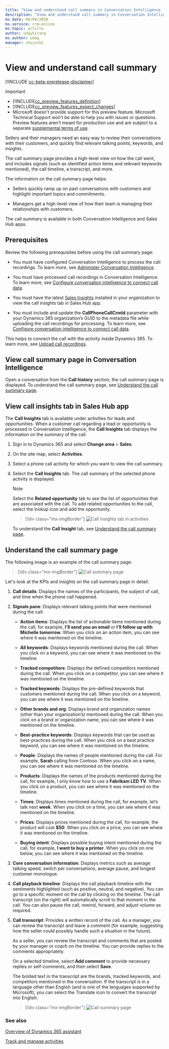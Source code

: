 ```yaml
---
title: "View and understand call summary in Conversation Intelligence | MicrosoftDocs"
description: "View and understand call summary in Conversation Intelligence."
ms.date: 04/09/2020
ms.service: crm-online
ms.topic: article
author: udaykirang
ms.author: udag
manager: shujoshi
---
```


# View and understand call summary  

[!INCLUDE [cc-beta-prerelease-disclaimer](../includes/cc-beta-prerelease-disclaimer.md)]

> [!IMPORTANT]
> - [!INCLUDE[cc_preview_features_definition](../includes/cc-preview-features-definition.md)]  
> - [!INCLUDE[cc_preview_features_expect_changes](../includes/cc-preview-features-expect-changes.md)]
> - Microsoft doesn't provide support for this preview feature. Microsoft Technical Support won’t be able to help you with issues or questions. Preview features aren't meant for production use and are subject to a separate [supplemental terms of use](https://go.microsoft.com/fwlink/p/?linkid=870960).

Sellers and their managers need an easy way to review their conversations with their customers, and quickly find relevant talking points, keywords, and insights.

The call summary page provides a high-level view on how the call went, and includes signals (such as identified action items and relevant keywords mentioned), the call timeline, a transcript, and more.

The information on the call summary page helps:

- Sellers quickly ramp up on past conversations with customers and highlight important topics and commitments.

- Managers get a high-level view of how their team is managing their relationships with customers.

The call summary is available in both Conversation Intelligence and Sales Hub apps.

## Prerequisites

Review the following prerequisites before using the call summary page:

- You must have configured Conversation Intelligence to process the call recordings. To learn more, see [Administer Conversation Intelligence](intro-admin-guide-sales-insights.md#administer-conversation-intelligence).

- You must have processed call recordings in Conversation Intelligence. To learn more, see [Configure conversation intelligence to connect call data](configure-conversation-intelligence-call-data.md).

- You must have the latest [Sales Insights](https://appsource.microsoft.com/product/dynamics-365/mscrm.70b76f06-f739-4808-bd58-b5674a0a42d4?tab=Overview) installed in your organization to view the call insights tab in Sales Hub app. 

- You must include and update the **CallPhoneCallCrmId** parameter with your Dynamics 365 organization’s GUID to the metadata file while uploading the call recordings for processing. To learn more, see [Configure conversation intelligence to connect call data](../sales/configure-conversation-intelligence-call-data.md).

This helps to connect the call with the activity inside Dynamics 365. To learn more, see [Upload call recordings](configure-conversation-intelligence-call-data.md#upload-call-recordings).

## View call summary page in Conversation Intelligence

Open a conversation from the **Call history** section; the call summary page is displayed. To understand the call summary page, see [Understand the call summary page](#understand-the-call-summary-page). 

## View call insights tab in Sales Hub app

The **Call Insights** tab is available under activities for leads and opportunities. When a customer call regarding a lead or opportunity is processed in Conversation Intelligence, the **Call Insights** tab displays the information on the summary of the call. 

1.	Sign in to Dynamics 365 and select **Change area** > **Sales**.

2.	On the site map, select **Activities**. 

3.	Select a phone call activity for which you want to view the call summary.

4.	Select the **Call Insights** tab. The call summary of the selected phone activity is displayed. 

    >[!NOTE]
    >Select the **Related opportunity** tab to see the list of opportunities that are associated with the call. To add related opportunities to the call, select the lookup icon and add the opportunity.

    > [!div class="mx-imgBorder"]
    > ![Call insights tab in activities](media/si-app-activities-call-insights-tab.png "Call insights tab in activities")

    To understand the **Call Insight** tab, see [Understand the call summary page](#understand-the-call-summary-page).

## Understand the call summary page

The following image is an example of the call summary page:

> [!div class="mx-imgBorder"]
> ![Call summary page](media/si-app-call-summary-page.png "Call summary page")

Let's look at the KPIs and insights on the call summary page in detail:

1.	**Call details**: Displays the names of the participants, the subject of call, and time when the phone call happened.

2.	**Signals pane**: Displays relevant talking points that were mentioned during the call:

    -	**Action items**: Displays the list of actionable items mentioned during the call, for example, **I'll send you an email** or **I'll follow up with Michelle tomorrow**. When you click on an action item, you can see where it was mentioned on the timeline.

    -	**All keywords**: Displays keywords mentioned during the call. When you click on a keyword, you can see where it was mentioned on the timeline.

    -	**Tracked competitors**: Displays the defined competitors mentioned during the call. When you click on a competitor, you can see where it was mentioned on the timeline.

    -	**Tracked keywords**: Displays the pre-defined keywords that customers mentioned during the call. When you click on a keyword, you can see where it was mentioned on the timeline.

    -	**Other brands and org**: Displays brand and organization names (other than your organization’s) mentioned during the call. When you click on a brand or organization name, you can see where it was mentioned on the timeline. 

    -	**Best-practice keywords**: Displays keywords that can be used as best-practices during the call. When you click on a best practice keyword, you can see where it was mentioned on the timeline.

    -	**People**: Displays the names of people mentioned during the call. For example, **Sarah** calling from Contoso. When you click on a name, you can see where it was mentioned on the timeline.

    -	**Products**: Displays the names of the products mentioned during the call, for example, I only know how to use a **Fabrikam LED TV**. When you click on a product, you can see where it was mentioned on the timeline.

    -	**Times**: Displays times mentioned during the call, for example, let’s talk next **week**. When you click on a time, you can see where it was mentioned on the timeline.

    -	**Prices**: Displays prices mentioned during the call, for example, the product will cost **$50**. When you click on a price, you can see where it was mentioned on the timeline.

    -	**Buying intent**: Displays possible buying intent mentioned during the call, for example, **I want to buy a printer**. When you click on one below, you can see where it was mentioned on the timeline.

3.	**Core conversation information**: Displays metrics such as average talking speed, switch per conversations, average pause, and longest customer monologue.

4.	**Call playback timeline**: Displays the call playback timeline with the sentiments highlighted (such as positive, neutral, and negative). You can go to a specific moment on the call by clicking on the timeline. The call transcript (on the right) will automatically scroll to that moment in the call. You can also pause the call, rewind, forward, and adjust volume as required. 

5.	**Call transcript**: Provides a written record of the call. As a manager, you can review the transcript and leave a comment (for example, suggesting how the seller could possibly handle such a situation in the future). 

    As a seller, you can review the transcript and comments that are posted by your manager or coach on the timeline. You can provide replies to the comments appropriately.

    On a selected timeline, select **Add comment** to provide necessary replies or self-comments, and then select **Save**. 

    The bolded text in the transcript are the brands, tracked keywords, and competitors mentioned in the conversation. If the transcript is in a language other than English (and is one of the languages supported by Microsoft), you can select the Translate icon to convert the transcript into English.

    > [!div class="mx-imgBorder"]
    > ![Call summary page](media/si-app-call-summary-page-translate.png "Call summary page")


### See also

[Overview of Dynamics 365 assistant](overview-dynamics-365-assistant-app-teams.md)

[Track and manage activities](https://docs.microsoft.com/dynamics365/sales-enterprise/manage-activities)
